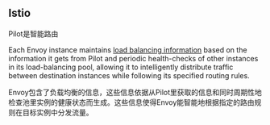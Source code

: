 Istio
---------------

Pilot是智能路由

Each Envoy instance maintains [load balancing information](https://istio.io/docs/concepts/traffic-management/load-balancing.html) based on the information it gets from Pilot and periodic health-checks of other instances in its load-balancing pool, allowing it to intelligently distribute traffic between destination instances while following its specified routing rules.

Envoy包含了负载均衡的信息，这些信息依据从Pilot里获取的信息和同时周期性地检查池里实例的健康状态而生成。这些信息使得Envoy能智能地根据指定的路由规则在目标实例中分发流量。
